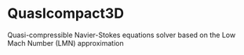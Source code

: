 # QuasIcompact3D

Quasi-compressible Navier-Stokes equations solver based on the Low Mach Number (LMN) approximation
